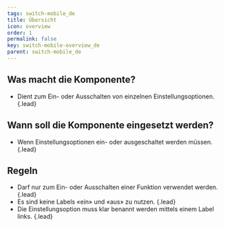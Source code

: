 ```yaml
---
tags: switch-mobile_de
title: Übersicht
icon: overview
order: 1
permalink: false  
key: switch-mobile-overview_de
parent: switch-mobile_de
---
```


## Was macht die Komponente?
*   Dient zum Ein- oder Ausschalten von einzelnen Einstellungsoptionen. {.lead}

## Wann soll die Komponente eingesetzt werden?
*   Wenn Einstellungsoptionen ein- oder ausgeschaltet werden müssen. {.lead}

## Regeln
*   Darf nur zum Ein- oder Ausschalten einer Funktion verwendet werden. {.lead}
*   Es sind keine Labels «ein» und «aus» zu nutzen. {.lead}
*   Die Einstellungsoption muss klar benannt werden mittels einem Label links. {.lead}